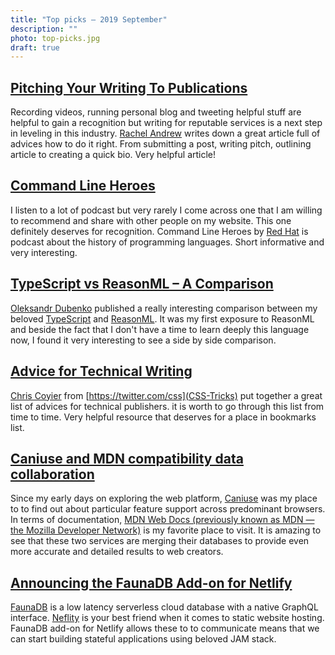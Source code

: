 ```yaml
---
title: "Top picks — 2019 September"
description: ""
photo: top-picks.jpg
draft: true
---
```


## [Pitching Your Writing To Publications](https://www.smashingmagazine.com/2019/08/pitching-writing-publications/)

Recording videos, running personal blog and tweeting helpful stuff are helpful to gain a recognition but writing for reputable services is a next step in leveling in this industry. [Rachel Andrew](https://twitter.com/rachelandrew) writes down a great article full of advices how to do it right. From submitting a post, writing pitch, outlining article to creating a quick bio. Very helpful article!

## [Command Line Heroes](https://www.redhat.com/en/command-line-heroes)

I listen to a lot of podcast but very rarely I come across one that I am willing to recommend and share with other people on my website. This one definitely deserves for recognition. Command Line Heroes by [Red Hat](https://www.redhat.com/) is podcast about the history of programming languages. Short informative and very interesting.

## [TypeScript vs ReasonML – A Comparison](https://blog.dubenko.dev/typescript-vs-reason/)

[Oleksandr Dubenko](https://twitter.com/dubenko_) published a really interesting comparison between my beloved [TypeScript](https://www.typescriptlang.org/) and [ReasonML](https://reasonml.github.io/). It was my first exposure to ReasonML and beside the fact that I don't have a time to learn deeply this language now, I found it very interesting to see a side by side comparison.

## [Advice for Technical Writing](https://css-tricks.com/advice-for-technical-writing/)

[Chris Coyier](https://twitter.com/chriscoyier) from [https://twitter.com/css](CSS-Tricks) put together a great list of advices for technical publishers. it is worth to go through this list from time to time. Very helpful resource that deserves for a place in bookmarks list.

## [Caniuse and MDN compatibility data collaboration](https://hacks.mozilla.org/2019/09/caniuse-and-mdn-compat-data-collaboration/)

Since my early days on exploring the web platform, [Caniuse](https://caniuse.com/) was my place to to find out about particular feature support across predominant browsers. In terms of documentation, [MDN Web Docs (previously known as MDN — the Mozilla Developer Network)](https://developer.mozilla.org) is my favorite place to visit. It is amazing to see that these two services are merging their databases to provide even more accurate and detailed results to web creators. 

## [Announcing the FaunaDB Add-on for Netlify](https://www.netlify.com/blog/2019/09/10/announcing-the-faunadb-add-on-for-netlify/)

[FaunaDB](https://fauna.com) is a low latency serverless cloud database with a native GraphQL interface. [Neflity](https://www.netlify.com) is your best friend when it comes to static website hosting. FaunaDB add-on for Netlify allows these to to communicate means that we can start building stateful applications using beloved JAM stack.
